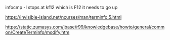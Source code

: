 infocmp -I stops at kf12 which is F12
it needs to go up 

https://invisible-island.net/ncurses/man/terminfo.5.html

https://static.zumasys.com/jbase/r99/knowledgebase/howto/general/common/CreateTerminfo/modify.htm
